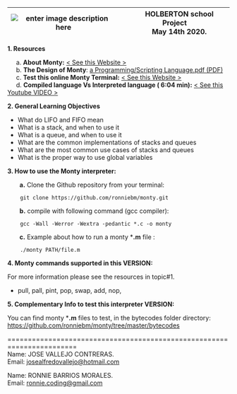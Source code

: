 |  ![enter image description here](https://i.ibb.co/FgKXCt9/monty-interpreter-banner.png)|&nbsp;&nbsp;&nbsp;&nbsp;&nbsp;HOLBERTON school Project<br>&nbsp;&nbsp;&nbsp;&nbsp;&nbsp;May 14th 2020.|
|--|--|

**1. Resources**

&nbsp;&nbsp;&nbsp;&nbsp;&nbsp;a. **About Monty:**  [< See this Website >](http://montyscoconut.github.io/about.html)<br>
&nbsp;&nbsp;&nbsp;&nbsp;&nbsp;b. **The Design of Monty**: [a Programming/Scripting Language.pdf (PDF)](http://www.informatik.uni-bremen.de/~hof/Monty/Monty-Watt.pdf)<br>
&nbsp;&nbsp;&nbsp;&nbsp;&nbsp;c. **Test this online Monty Terminal:**   [< See this Website >](http://montyscoconut.github.io/try/?page=index)<br>
&nbsp;&nbsp;&nbsp;&nbsp;&nbsp;d. **Compiled language Vs Interpreted language ( 6:04 min):**  [< See this Youtube VIDEO >](https://www.youtube.com/watch?v=I1f45REi3k4)

**2. General Learning Objectives**

-   What do LIFO and FIFO mean
-   What is a stack, and when to use it
-   What is a queue, and when to use it
-   What are the common implementations of stacks and queues
-   What are the most common use cases of stacks and queues
-   What is the proper way to use global variables

**3. How to use the Monty interpreter:**

&nbsp;&nbsp;&nbsp;&nbsp;&nbsp;&nbsp;&nbsp;**a.** Clone the Github repository from your terminal:
```
    git clone https://github.com/ronniebm/monty.git
```
&nbsp;&nbsp;&nbsp;&nbsp;&nbsp;&nbsp;&nbsp;**b.** compile with following command (gcc compiler):
```
    gcc -Wall -Werror -Wextra -pedantic *.c -o monty
```
&nbsp;&nbsp;&nbsp;&nbsp;&nbsp;&nbsp;&nbsp;**c.** Example about how to run a monty ***.m**   file :
```
    ./monty PATH/file.m
```

**4.  Monty commands supported in this VERSION:**

For more information please see the resources in topic#1.
-   pull,  pall,  pint,  pop,  swap,  add,  nop, <br>

**5.  Complementary Info to test this interpreter VERSION:**

You can find monty ***.m**  files to test, in the bytecodes folder directory:<br>
https://github.com/ronniebm/monty/tree/master/bytecodes<br>


=======================================================================<br>
Name: JOSE VALLEJO CONTRERAS.<br>Email: josealfredovallejo@hotmail.com

Name: RONNIE BARRIOS MORALES.<br>Email: ronnie.coding@gmail.com